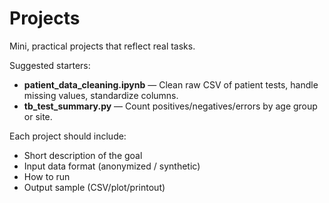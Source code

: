 # Projects

Mini, practical projects that reflect real tasks.

Suggested starters:
- **patient_data_cleaning.ipynb** — Clean raw CSV of patient tests, handle missing values, standardize columns.
- **tb_test_summary.py** — Count positives/negatives/errors by age group or site.

Each project should include:
- Short description of the goal
- Input data format (anonymized / synthetic)
- How to run
- Output sample (CSV/plot/printout)
